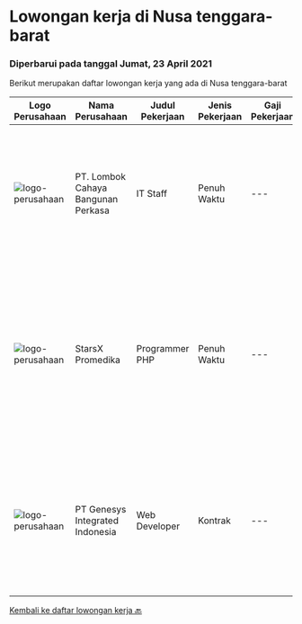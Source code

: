 
  # Lowongan kerja di Nusa tenggara-barat

  ### Diperbarui pada tanggal Jumat, 23 April 2021

  Berikut merupakan daftar lowongan kerja yang ada di Nusa tenggara-barat

  |Logo Perusahaan | Nama Perusahaan | Judul Pekerjaan | Jenis Pekerjaan | Gaji Pekerjaan | Lokasi | Deskripsi | Tanggal diunggah | Pranala |
  | -------------- | --------------- | --------------- | --------- | --------- | -------------- | ------- | ----------- | ----------- |
  |![logo-perusahaan](https://image-service-cdn.seek.com.au/6eea8d6942db28c538d809650d234bad669bf02c/ee4dce1061f3f616224767ad58cb2fc751b8d2dc)|PT. Lombok Cahaya Bangunan Perkasa|IT Staff|Penuh Waktu|---|Mataram|Kualifikasi : Usia Masimal 35 Tahun Pendidikan Minimal D3/ S1 Informatika Memiliki Pengalaman Dibidang Yang Sama Minimal 2 Tahun Menguasai &amp;...|Rabu, 21 April 2021|https://www.jobstreet.co.id/id/job/it-staff-3504345?token=0~d9501f22-4f63-4f7d-a652-f47e4c320e17&sectionRank=1&jobId=jobstreet-id-job-3504345|
|![logo-perusahaan](https://us.123rf.com/450wm/pavelstasevich/pavelstasevich1811/pavelstasevich181101027/112815900-stock-vector-no-image-available-icon-flat-vector.jpg?ver=6)|StarsX Promedika|Programmer PHP|Penuh Waktu|---|Nusa Tenggara Barat|Kubus Automation Lab saat ini tengah menangani Project IT-Sistem Informasi Rumah Sakit.Mengajak talenta progresif bergabung dengan Tim Developer Web...|Selasa, 13 April 2021|https://www.jobstreet.co.id/id/job/programmer-php-3506078?token=0~d9501f22-4f63-4f7d-a652-f47e4c320e17&sectionRank=2&jobId=jobstreet-id-job-3506078|
|![logo-perusahaan](https://image-service-cdn.seek.com.au/0771bd6278fe4d4c05d77e989148a4e868d6fbac/ee4dce1061f3f616224767ad58cb2fc751b8d2dc)|PT Genesys Integrated Indonesia|Web Developer|Kontrak|---|Lombok|We are looking for an Web Developer to create organized and integrated software. The ideal candidate should have experience about programming, possess...|Kamis, 08 April 2021|https://www.jobstreet.co.id/id/job/web-developer-3494219?token=0~d9501f22-4f63-4f7d-a652-f47e4c320e17&sectionRank=3&jobId=jobstreet-id-job-3494219|


  [Kembali ke daftar lowongan kerja 🔙](../README.md#daftar-lowongan-kerja)
  